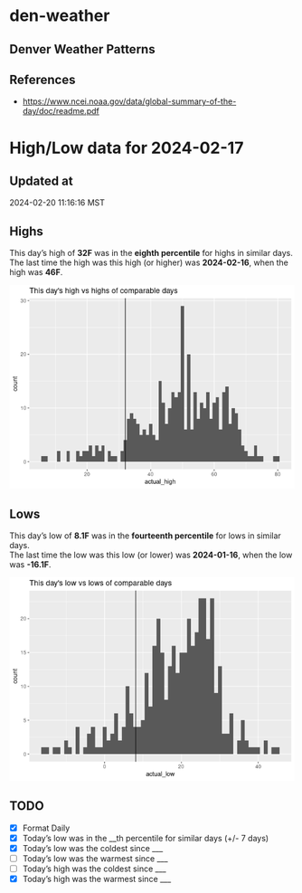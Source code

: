 # den-weather


## Denver Weather Patterns

## References

- <https://www.ncei.noaa.gov/data/global-summary-of-the-day/doc/readme.pdf>

# High/Low data for 2024-02-17

## Updated at

2024-02-20 11:16:16 MST

## Highs

This day’s high of **32F** was in the **eighth percentile** for highs in
similar days.  
The last time the high was this high (or higher) was **2024-02-16**,
when the high was **46F**.

![](readme_files/figure-commonmark/unnamed-chunk-4-1.png)

## Lows

This day’s low of **8.1F** was in the **fourteenth percentile** for lows
in similar days.  
The last time the low was this low (or lower) was **2024-01-16**, when
the low was **-16.1F**.

![](readme_files/figure-commonmark/unnamed-chunk-6-1.png)

## TODO

- [x] Format Daily
- [x] Today’s low was in the \_\_th percentile for similar days (+/- 7
  days)
- [x] Today’s low was the coldest since \_\_\_
- [ ] Today’s low was the warmest since \_\_\_
- [ ] Today’s high was the coldest since \_\_\_
- [x] Today’s high was the warmest since \_\_\_
